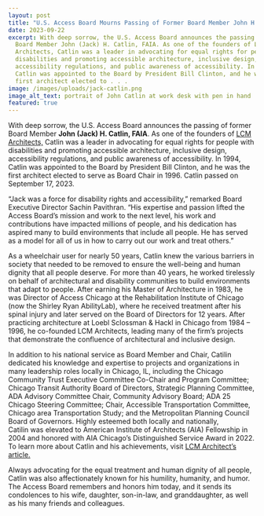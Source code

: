 ```yaml
---
layout: post
title: "U.S. Access Board Mourns Passing of Former Board Member John H. Catlin "
date: 2023-09-22
excerpt: With deep sorrow, the U.S. Access Board announces the passing of former
  Board Member John (Jack) H. Catlin, FAIA. As one of the founders of LCM
  Architects, Catlin was a leader in advocating for equal rights for people with
  disabilities and promoting accessible architecture, inclusive design,
  accessibility regulations, and public awareness of accessibility. In 1994,
  Catlin was appointed to the Board by President Bill Clinton, and he was the
  first architect elected to . . .
image: /images/uploads/jack-catlin.png
image_alt_text: portrait of John Catlin at work desk with pen in hand
featured: true
---
```

With deep sorrow, the U.S. Access Board announces the passing of former Board Member **John (Jack) H. Catlin, FAIA**. As one of the founders of [LCM Architects,](https://www.lcmarchitects.com/) Catlin was a leader in advocating for equal rights for people with disabilities and promoting accessible architecture, inclusive design, accessibility regulations, and public awareness of accessibility. In 1994, Catlin was appointed to the Board by President Bill Clinton, and he was the first architect elected to serve as Board Chair in 1996. Catlin passed on September 17, 2023.  

“Jack was a force for disability rights and accessibility,” remarked Board Executive Director Sachin Pavithran. “His expertise and passion lifted the Access Board’s mission and work to the next level, his work and contributions have impacted millions of people, and his dedication has aspired many to build environments that include all people. He has served as a model for all of us in how to carry out our work and treat others.” 

As a wheelchair user for nearly 50 years, Catlin knew the various barriers in society that needed to be removed to ensure the well-being and human dignity that all people deserve. For more than 40 years, he worked tirelessly on behalf of architectural and disability communities to build environments that adapt to people. After earning his Master of Architecture in 1983, he was Director of Access Chicago at the Rehabilitation Institute of Chicago (now the Shirley Ryan AbilityLab), where he received treatment after his spinal injury and later served on the Board of Directors for 12 years. After practicing architecture at Loebl Sclossman & Hackl in Chicago from 1984 – 1996, he co-founded LCM Architects, leading many of the firm’s projects that demonstrate the confluence of architectural and inclusive design. 

In addition to his national service as Board Member and Chair, Catilin dedicated his knowledge and expertise to projects and organizations in many leadership roles locally in Chicago, IL, including the Chicago Community Trust Executive Committee Co-Chair and Program Committee; Chicago Transit Authority Board of Directors, Strategic Planning Committee, ADA Advisory Committee Chair, Community Advisory Board; ADA 25 Chicago Steering Committee; Chair, Accessible Transportation Committee, Chicago area Transportation Study; and the Metropolitan Planning Council Board of Governors. Highly esteemed both locally and nationally, Catilin was elevated to American Institute of Architects (AIA) Fellowship in 2004 and honored with AIA Chicago’s Distinguished Service Award in 2022. To learn more about Catlin and his achievements, visit [LCM Architect’s article.](https://www.lcmarchitects.com/knowledge/partner-john-catlin-dies/) 

Always advocating for the equal treatment and human dignity of all people, Catlin was also affectionately known for his humility, humanity, and humor. The Access Board remembers and honors him today, and it sends its condolences to his wife, daughter, son-in-law, and granddaughter, as well as his many friends and colleagues.